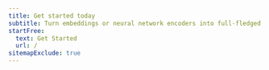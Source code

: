```yaml
---
title: Get started today
subtitle: Turn embeddings or neural network encoders into full-fledged applications for matching, searching, recommending, and more.
startFree:
  text: Get Started
  url: /
sitemapExclude: true
---
```


